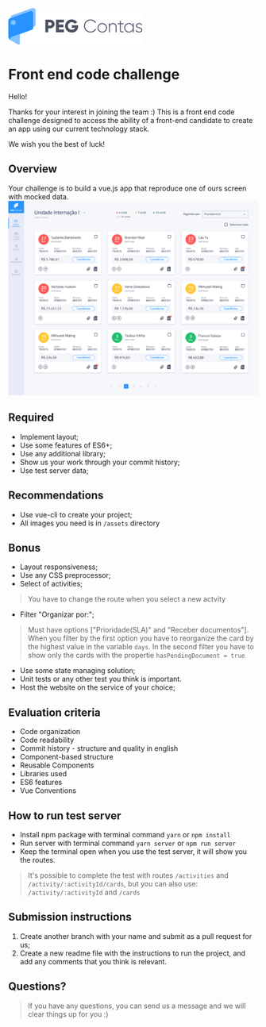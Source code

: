 [![](/assets/peg-contas.png)]()

# Front end code challenge
Hello!

Thanks for your interest in joining the team :)
This is a front end code challenge designed to access the ability of a front-end candidate to create an app using our current technology stack.

We wish you the best of luck!

## Overview 
Your challenge is to build a vue.js app that reproduce one of ours screen with mocked data. [![](/test-goal.jpg)]()

## Required
- Implement layout;
- Use some features of ES6+;
- Use any additional library;
- Show us your work through your commit history;
- Use test server data;

## Recommendations
- Use vue-cli to create your project;
- All images you need is in `/assets` directory

## Bonus
- Layout responsiveness;
- Use any CSS preprocessor;
- Select of activities;
> You have to change the route when you select a new actvity
- Filter "Organizar por:";
> Must have options ["Prioridade(SLA)" and "Receber documentos"]. When you filter by the first option you have to reorganize the card by the highest value in the variable `days`. In the second filter you have to show only the cards with the propertie `hasPendingDocument = true`
- Use some state managing solution;
- Unit tests or any other test you think is important.
- Host the website on the service of your choice;

## Evaluation criteria
- Code organization
- Code readability
- Commit history - structure and quality in english
- Component-based structure
- Reusable Components
- Libraries used
- ES6 features
- Vue Conventions

## How to run test server
- Install npm package with terminal command `yarn` or `npm install`
- Run server with terminal command `yarn server` or `npm run server`
- Keep the terminal open when you use the test server, it will show you the routes.
> It's possible to complete the test with routes `/activities` and `/activity/:activityId/cards`, but you can also use: `/activity/:activityId` and `/cards`

## Submission instructions
1. Create another branch with your name and submit as a pull request for us;
2. Create a new readme file with the instructions to run the project, and add any comments that you think is relevant.

## Questions? 
> If you have any questions, you can send us a message and we will clear things up for you :)